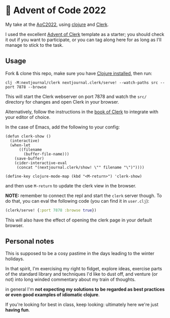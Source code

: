 # 🎄 Advent of Code 2022

My take at the [AoC2022](https://adventofcode.com), using [clojure](https://clojure.org) and [Clerk](https://clerk.vision).

I used the excellent [Advent of Clerk](https://github.com/nextjournal/advent-of-clerk) template as a starter; you should check it out if you
want to participate, or you can tag along here for as long as I'll manage to stick to the task.

## Usage

Fork & clone this repo, make sure you have [Clojure
installed](https://clojure.org/guides/install_clojure), then run:

``` shell
clj -M:nextjournal/clerk nextjournal.clerk/serve! --watch-paths src --port 7878 --browse
```

This will start the Clerk webserver on port 7878 and watch the `src/`
directory for changes and open Clerk in your browser.

Alternatively, follow the instructions in the [book of Clerk](https://book.clerk.vision/#🔪_editor_integration) to integrate with your editor of choice.

In the case of Emacs, add the following to your config:

``` emacs-lisp
(defun clerk-show ()
  (interactive)
  (when-let
      ((filename
        (buffer-file-name)))
    (save-buffer)
    (cider-interactive-eval
     (concat "(nextjournal.clerk/show! \"" filename "\")"))))

(define-key clojure-mode-map (kbd "<M-return>") 'clerk-show)
```

and then use `M-return` to update the clerk view in the browser.

**NOTE:** remember to connect the repl and start the `clerk` server though.
To do that, you can eval the following code (you can find it in `user.clj`):

``` clojure
(clerk/serve! {:port 7878 :browse true})
```

This will also have the effect of opening the clerk page in your default browser.

## Personal notes

This is supposed to be a cosy pastime in the days leading to the winter holidays.

In that spirit, I'm exercising my right to fidget, explore ideas, exercise parts
of the standard library and techniques I'd like to dust off, and venture (or not)
into long winded commentary about my train of thoughts.

in general I'm **not expecting my solutions to be regarded as best practices or even good examples
of idiomatic clojure**.

If you're looking for best in class, keep looking: ultimately here we're just **having fun**.
